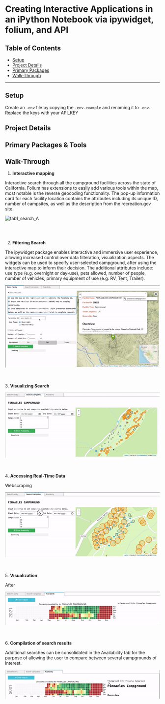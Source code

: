 # Creating Interactive Applications in an iPython Notebook via ipywidget, folium, and API</u>

## Table of Contents  
- [Setup](#Setup)  
- [Project Details](#project-details)  
- [Primary Packages](#primary-packages) 
- [Walk-Through](#walk-through)  
___


## Setup

Create an `.env` file by copying the `.env.example` and renaming it to `.env`. Replace the keys with your API_KEY

## Project Details

## Primary Packages & Tools

## Walk-Through

1. <b>Interactive mapping</b> 

Interactive search through all the campground facilities across the state of California. Folium has extensions to easily add various tools within the map, most notable is the reverse geocoding functionality. The pop-up information card for each facility location contains the attributes including its unique ID, number of campsites, as well as the description from the recreation.gov site. 

<img src="docs/gif/tab1_search_A.gif" alt="tab1_search_A">


<br><br>

2. <b>Filtering Search</b>

The ipywidget package enables interactive and immersive user experience, allowing increased control over data filteration, visualization aspects. The widgets can be used to specify user-selected campground, after using the interactive map to inform their decision. The additional attributes include: use type (e.g. overnight or day-use), pets allowed, number of people, number of vehicles, primary equipment of use (e.g. RV, Tent, Trailer). 


<img src="docs/gif/tab1_search_B.gif" alt="tab1_search_B">

<br><br>
3. <b>Visualizing Search </b>



<img src="docs/gif/tab2_selection_A.gif" alt="tab2_selection_A">

<br><br>
4. <b>Accessing Real-Time Data</b>

Webscraping 

<img src="docs/gif/tab2_selection_B.gif" alt="tab2_selection_B">

<br><br>
5. <b>Visualization</b>

After 

<img src="docs/gif/tab3_results_A.gif" alt="tab3_results_A">

<br><br>
6. <b>Compilation of search results</b>

Additional searches can be consolidated in the Availability tab for the purpose of allowing the user to compare between several campgrounds of interest. 

<img src="docs/gif/tab3_results_B.gif" alt="tab3_results_B">
